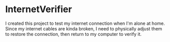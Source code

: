 # InternetVerifier
I created this project to test my internet connection when I'm alone at home. Since my internet cables are kinda broken, I need to physically adjust them to restore the connection, then return to my computer to verify it.
